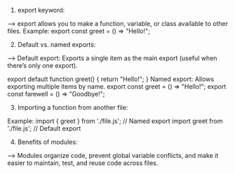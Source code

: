 <!-- Modules -->

1. export keyword:

--> export allows you to make a function, variable, or class available to other files.
Example:
export const greet = () => "Hello!";


2. Default vs. named exports:

--> Default export: Exports a single item as the main export (useful when there’s only one export).

export default function greet() { return "Hello!"; }
Named export: Allows exporting multiple items by name.
export const greet = () => "Hello!";
export const farewell = () => "Goodbye!";


3. Importing a function from another file:

Example:
import { greet } from './file.js'; // Named export
import greet from './file.js';     // Default export


4. Benefits of modules:

--> Modules organize code, prevent global variable conflicts, and make it easier to maintain, test, and reuse code across files.

